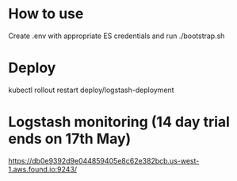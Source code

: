 # How to use
Create .env with appropriate ES credentials and run ./bootstrap.sh


# Deploy
kubectl rollout restart deploy/logstash-deployment


# Logstash monitoring (14 day trial ends on 17th May)
https://db0e9392d9e044859405e8c62e382bcb.us-west-1.aws.found.io:9243/

